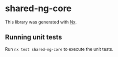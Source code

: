 # shared-ng-core

This library was generated with [Nx](https://nx.dev).

## Running unit tests

Run `nx test shared-ng-core` to execute the unit tests.
